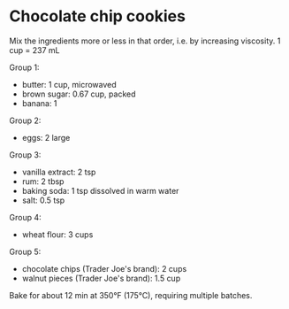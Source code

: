 Chocolate chip cookies
======================

Mix the ingredients more or less in that order, i.e. by increasing
viscosity. 1 cup = 237 mL

Group 1:

* butter: 1 cup, microwaved
* brown sugar: 0.67 cup, packed
* banana: 1

Group 2:

* eggs: 2 large

Group 3:

* vanilla extract: 2 tsp
* rum: 2 tbsp
* baking soda: 1 tsp dissolved in warm water
* salt: 0.5 tsp

Group 4:

* wheat flour: 3 cups

Group 5:

* chocolate chips (Trader Joe's brand): 2 cups
* walnut pieces (Trader Joe's brand): 1.5 cup

Bake for about 12 min at 350°F (175°C), requiring multiple batches.
